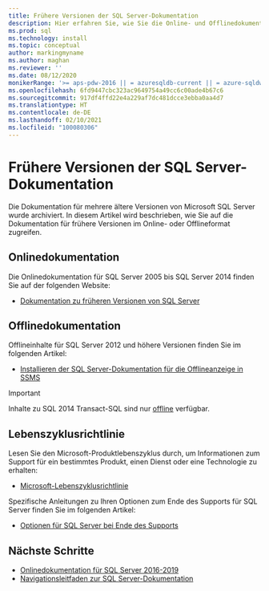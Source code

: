 ```yaml
---
title: Frühere Versionen der SQL Server-Dokumentation
description: Hier erfahren Sie, wie Sie die Online- und Offlinedokumentation für frühere Versionen von SQL Server abrufen, einschließlich 2005, 2008, 2012 und 2014.
ms.prod: sql
ms.technology: install
ms.topic: conceptual
author: markingmyname
ms.author: maghan
ms.reviewer: ''
ms.date: 08/12/2020
monikerRange: '>= aps-pdw-2016 || = azuresqldb-current || = azure-sqldw-latest || >= sql-server-2016 || >= sql-server-linux-2017'
ms.openlocfilehash: 6fd9447cbc323ac9649754a49cc6c00ade4b67c6
ms.sourcegitcommit: 917df4ffd22e4a229af7dc481dcce3ebba0aa4d7
ms.translationtype: HT
ms.contentlocale: de-DE
ms.lasthandoff: 02/10/2021
ms.locfileid: "100080306"
---
```

# <a name="previous-versions-of-sql-server-documentation"></a>Frühere Versionen der SQL Server-Dokumentation

Die Dokumentation für mehrere ältere Versionen von Microsoft SQL Server wurde archiviert. In diesem Artikel wird beschrieben, wie Sie auf die Dokumentation für frühere Versionen im Online- oder Offlineformat zugreifen.

## <a name="online-documentation"></a>Onlinedokumentation

Die Onlinedokumentation für SQL Server 2005 bis SQL Server 2014 finden Sie auf der folgenden Website:

- [Dokumentation zu früheren Versionen von SQL Server](/previous-versions/sql/)

## <a name="offline-documentation"></a>Offlinedokumentation

Offlineinhalte für SQL Server 2012 und höhere Versionen finden Sie im folgenden Artikel:

- [Installieren der SQL Server-Dokumentation für die Offlineanzeige in SSMS](sql-server-offline-documentation.md)

> [!IMPORTANT]
> Inhalte zu SQL 2014 Transact-SQL sind nur [offline](../sql-server/sql-server-offline-documentation.md#sql-server-2014-offline-content) verfügbar.

## <a name="lifecycle-policy"></a>Lebenszyklusrichtlinie

Lesen Sie den Microsoft-Produktlebenszyklus durch, um Informationen zum Support für ein bestimmtes Produkt, einen Dienst oder eine Technologie zu erhalten:

- [Microsoft-Lebenszyklusrichtlinie](https://support.microsoft.com/lifecycle/selectindex)

Spezifische Anleitungen zu Ihren Optionen zum Ende des Supports für SQL Server finden Sie im folgenden Artikel:

- [Optionen für SQL Server bei Ende des Supports](../sql-server/end-of-support/sql-server-end-of-life-overview.md)

## <a name="next-steps"></a>Nächste Schritte

- [Onlinedokumentation für SQL Server 2016-2019](../sql-server/index.yml)
- [Navigationsleitfaden zur SQL Server-Dokumentation](../sql-server/sql-docs-navigation-guide.md)